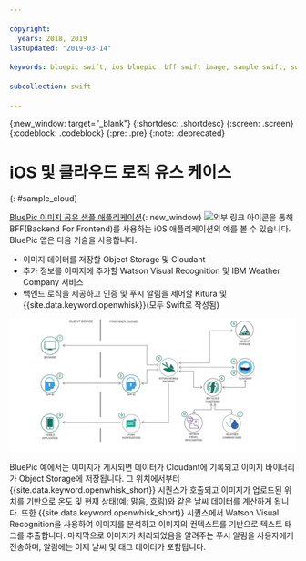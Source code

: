 ```yaml
---

copyright:
  years: 2018, 2019
lastupdated: "2019-03-14"

keywords: bluepic swift, ios bluepic, bff swift image, sample swift, swift example bff

subcollection: swift

---
```


{:new_window: target="_blank"}
{:shortdesc: .shortdesc}
{:screen: .screen}
{:codeblock: .codeblock}
{:pre: .pre}
{:note: .deprecated}

# iOS 및 클라우드 로직 유스 케이스
{: #sample_cloud}

[BluePic 이미지 공유 샘플 애플리케이션](https://github.com/IBM/BluePic){: new_window} ![외부 링크 아이콘](../../icons/launch-glyph.svg "외부 링크 아이콘")을 통해 BFF(Backend For Frontend)를 사용하는 iOS 애플리케이션의 예를 볼 수 있습니다. BluePic 앱은 다음 기술을 사용합니다.

* 이미지 데이터를 저장할 Object Storage 및 Cloudant
* 추가 정보를 이미지에 추가할 Watson Visual Recognition 및 IBM Weather Company 서비스
* 백엔드 로직을 제공하고 인증 및 푸시 알림을 제어할 Kitura 및 {{site.data.keyword.openwhisk}}(모두 Swift로 작성됨)

![BluePic](images/cloudlogic.png "BluePic 플로우")

BluePic 예에서는 이미지가 게시되면 데이터가 Cloudant에 기록되고 이미지 바이너리가 Object Storage에 저장됩니다. 그 위치에서부터 {{site.data.keyword.openwhisk_short}} 시퀀스가 호출되고 이미지가 업로드된 위치를 기반으로 온도 및 현재 상태(예: 맑음, 흐림)와 같은 날씨 데이터를 계산하게 됩니다. 또한 {{site.data.keyword.openwhisk_short}} 시퀀스에서 Watson Visual Recognition을 사용하여 이미지를 분석하고 이미지의 컨텍스트를 기반으로 텍스트 태그를 추출합니다. 마지막으로 이미지가 처리되었음을 알려주는 푸시 알림을 사용자에게 전송하며, 알림에는 이제 날씨 및 태그 데이터가 포함됩니다.
